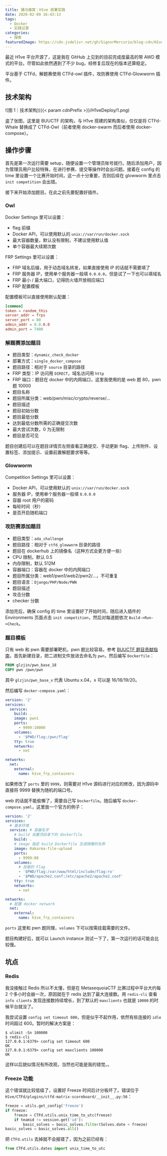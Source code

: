 ```yaml
---
title: 捅马蜂窝：H1ve 部署实践
date: 2020-02-09 16:43:13
tags:
  - Docker
  - 实践记录
categories:
  - 探索
featuredImage: https://cdn.jsdelivr.net/gh/SignorMercurio/blog-cdn/H1veDeploy/0.png
---
```


最近 H1ve 平台开源了，这是我在 GitHub 上见到的目前完成度最高的带 AWD 模式的平台。尽管如此依然遇到了不少 bug，经修复后现在的版本还算稳定。

<!--more-->

平台基于 CTFd，解题赛使用 CTFd-owl 插件，攻防赛使用 CTFd-Glowworm 插件。

## 技术架构

![图 1｜技术架构]({{< param cdnPrefix >}}/H1veDeploy/1.png)

盗了张图，这里是 BUUCTF 的架构，与 H1ve 搭建的架构类似，仅仅是将 CTFd-Whale 替换成了 CTFd-Owl（前者使用 docker-swarm 而后者使用 docker-compose）。

## 操作步骤

首先是第一次运行需要 setup，随便设置一个管理员账号就行。随后添加用户，因为管理员用户比较特殊，在进行参赛、提交等操作时会出问题。接着在 config 的 time 里设置一个比赛开始时间，这一点十分重要，否则后续在 glowworm 里点击 `init competition` 会出错。

接下来开始添加题目。在此之前先要配置好插件。

### Owl

Docker Settings 里可以设置：

- flag 前缀
- Docker API，可以使用默认的 `unix://var/run/docker.sock`
- 最大容器数量，默认没有限制，不建议使用默认值
- 单个容器最大续期次数

FRP Settings 里可以设置：

- FRP 域名后缀，用于动态域名转发，如果直接使用 IP 的话就不需要填了
- FRP 服务器 IP，使用单个服务器一般填 `0.0.0.0`，但是试了一下也可以填域名
- FRP 最小 / 最大端口，记得防火墙开放相应端口
- FRP 配置模板

配置模板可以直接使用默认配置：

```toml
[common]
token = random_this
server_addr = frps
server_port = 80
admin_addr = 0.0.0.0
admin_port = 7400
```

### 解题赛添加题目

- 题目类型：`dynamic_check_docker`
- 部署方式：`single_docker_compose`
- 题目路径：相对于 `source` 目录的路径
- FRP 类型：IP 访问用 `DIRECT`，域名访问用 `http`
- FRP 端口：题目在 docker 中的内网端口，这里我使用的是 web 题 80，pwn 题 10000
- 题目名称
- 题目所属分类：web/pwn/misc/crypto/reverse/...
- 题目描述
- 题目初始分数
- 题目最低分数
- 达到最低分数所需的正确提交次数
- 最大尝试次数，0 为无限制
- 题目是否可见

题目创建后可以在题目详情页左侧查看正确提交、手动更新 flag、上传附件、设置标签、添加提示、设置前置解题要求等等。

### Glowworm

Competition Settings 里可以设置：

- Docker API，可以使用默认的 `unix://var/run/docker.sock`
- 服务器 IP，使用单个服务器一般填 `0.0.0.0`
- 容器 root 用户的密码
- 每轮时间（秒）
- 是否开启随机端口

### 攻防赛添加题目

- 题目类型：`ada_challenge`
- 题目路径：相对于 `ctfd_glowworm` 目录的路径
- 题目在 dockerhub 上的镜像名（这种方式会更方便一些）
- CPU 限制，默认 0.5
- 内存限制，默认 512M
- 容器端口：容器在 docker 中的内网端口
- 题目所属分类：web1/pwn1/web2/pwn2/...，不可重复
- 题目语言：`Django/PHP/Node/PWN`
- 题目描述
- 攻击分数
- checker 分数

添加完后，确保 config 的 time 里设置好了开始时间，随后进入插件的 Environments 页面点击 `init competition`，然后对每道题依次 `Build->Run->Check`。

### 题目模板

只有 web 和 pwn 需要部署靶机，pwn 题比较容易。参考 [BUUCTF 题目贡献指南](https://www.zhaoj.in/read-6259.html)，首先新建目录，把二进制文件放进去命名为 `pwn`，然后编写 `Dockerfile`：

```dockerfile
FROM glzjin/pwn_base_18
COPY pwn /pwn/pwn
```

其中 `glzjin/pwn_base_x` 代表 Ubuntu x.04，x 可以是 16/18/19/20。

然后编写 `docker-compose.yaml`：

```yaml
version: '2'
services:
  service:
    build: .
    image: pwn1
    ports:
      - 9999:10000
    volumes:
      - '$PWD/flag:/pwn/flag'
    tty: true
    networks:
      - net

networks:
  net:
    external:
      name: h1ve_frp_containers
```

如果修改了 `ports` 里的 `9999`，则需要对 H1ve 源码进行对应的修改，因为源码中直接将 9999 替换为随机的端口号。

web 的话就不能偷懒了，需要自己写 `Dockerfile`。随后编写 `docker-compose.yaml`，这里放一个官方的例子：

```yaml
version: '2'
services:
  # 基本环境
  service: # 容器名字
    # build 该置顶目录下的 dockerfile
    build: .
    # image 指定 build Dockerfile 生成镜像的名称
    image: 0akarma-file-upload
    ports:
      - 9999:80
    volumes:
      # 挂载的 Flag
      - '$PWD/flag:/var/www/html/include/flag:ro'
      - '$PWD/apache2.conf:/etc/apache2/apache2.conf'
    tty: true
    networks:
      - net

networks:
  # 配置 docker network
  net:
    external:
      name: h1ve_frp_containers
```

`ports` 这里和 pwn 题同理，`volumes` 下可以按需挂载需要的文件。

题目构建好后，就可以 Launch instance 测试一下了，第一次运行的话可能会比较慢。

## 坑点

### Redis

我没接触过 Redis 所以不太懂，但是在 MetasequoiaCTF 比赛过程中平台大约每 2 个多小时会崩一次，原因就在于 redis 达到了最大连接数。用 `redis-cli` 查看 `info clients` 发现连接数持续增长，到了默认的 `maxclients` 也就是 `10000` 的时候平台就没了。

我尝试设置 `config set timeout 600`，但是似乎不起作用，依然有些连接的 `idle` 时间超过 600。暂时的解决方案是：

```shell
$ ulimit -Sn 100000
$ redis-cli
127.0.0.1:6379> config set timeout 600
OK
127.0.0.1:6379> config set maxclients 100000
OK
```

这样以后貌似情况有所改观，当然也可能是我的错觉。。

### Freeze 功能

这个错误就比较低级了，设置好 Freeze 时间后计分板坏了。错误位于 `H1ve/CTFd/plugins/ctfd-matrix-scoreboard/__init__.py:56`：

```python
freeze = utils.get_config('freeze')
if freeze:
    freeze = CTFd.utils.unix_time_to_utc(freeze)
    if teamid != session.get('id'):
        basic_solves = basic_solves.filter(Solves.date < freeze)
basic_solves = basic_solves.all()
```

把 `CTFd.utils` 去掉就不会报错了，因为之前已经有：

```python
from CTFd.utils.dates import unix_time_to_utc
```
